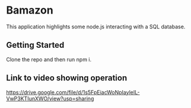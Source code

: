 # Bamazon

This application highlights some node.js interacting with a SQL database.  

## Getting Started

Clone the repo and then run npm i.

## Link to video showing operation

https://drive.google.com/file/d/1s5FpEiacWoNpIayleIL-VwP3KTIunXWO/view?usp=sharing
